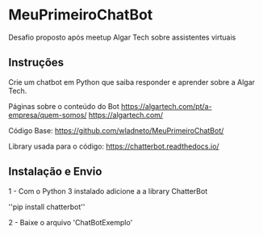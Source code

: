 # MeuPrimeiroChatBot
Desafio proposto após meetup Algar Tech sobre assistentes virtuais


## Instruções
Crie um chatbot em Python  que saiba responder e aprender sobre a Algar Tech.

Páginas sobre o conteúdo do Bot
https://algartech.com/pt/a-empresa/quem-somos/
https://algartech.com/

Código Base: 
https://github.com/wladneto/MeuPrimeiroChatBot/

Library usada para o código: 
https://chatterbot.readthedocs.io/


## Instalação e Envio

1 - Com o Python 3 instalado adicione a a library ChatterBot

  ''pip install chatterbot''
  
2 - Baixe o arquivo 'ChatBotExemplo'
